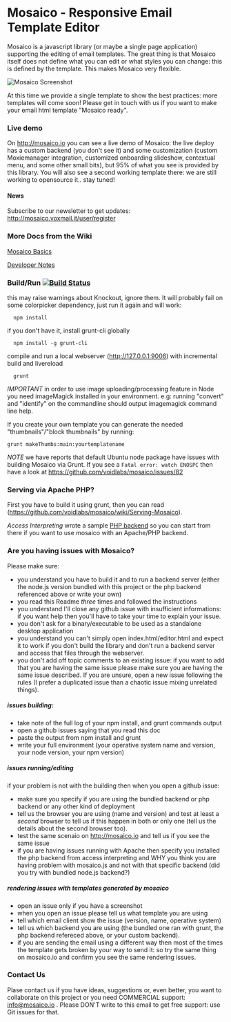 # Mosaico - Responsive Email Template Editor

Mosaico is a javascript library (or maybe a single page application) supporting the editing of email templates.
The great thing is that Mosaico itself does not define what you can edit or what styles you can change: this is defined by the template. This makes Mosaico very flexible.


![Mosaico Screenshot](res/img/screenshot.png)


At this time we provide a single template to show the best practices: more templates will come soon! Please get in touch with us if you want to make your email html template "Mosaico ready".

### Live demo
On http://mosaico.io you can see a live demo of Mosaico: the live deploy has a custom backend (you don't see it) and some customization (custom Moxiemanager integration, customized onboarding slideshow, contextual menu, and some other small bits), but 95% of what you see is provided by this library. You will also see a second working template there: we are still working to opensource it.. stay tuned!

#### News

Subscribe to our newsletter to get updates: http://mosaico.voxmail.it/user/register

### More Docs from the Wiki

[Mosaico Basics](https://github.com/voidlabs/mosaico/wiki)

[Developer Notes](https://github.com/voidlabs/mosaico/wiki/Developers)

### Build/Run  [![Build Status](https://travis-ci.org/voidlabs/mosaico.svg)](https://travis-ci.org/voidlabs/mosaico)

this may raise warnings about Knockout, ignore them. It will probably fail on some colorpicker dependency, just run it again and will work:
```
  npm install
```
if you don't have it, install grunt-cli globally
```
  npm install -g grunt-cli
```
compile and run a local webserver (http://127.0.0.1:9006) with incremental build and livereload
```
  grunt
```
*IMPORTANT* in order to use image uploading/processing feature in Node you need imageMagick installed in your environment.
e.g: running "convert" and "identify" on the commandline should output imagemagick command line help.


If you create your own template you can generate the needed "thumbnails"/"block thumbnails" by running:
```
grunt makeThumbs:main:yourtemplatename
```

*NOTE* we have reports that default Ubuntu node package have issues with building Mosaico via Grunt. If you see a ```Fatal error: watch ENOSPC``` then have a look at https://github.com/voidlabs/mosaico/issues/82

### Serving via Apache PHP?
First you have to build it using grunt, then you can read (https://github.com/voidlabs/mosaico/wiki/Serving-Mosaico).

*Access Interpreting* wrote a sample [PHP backend](https://github.com/ainterpreting/mosaico-php-backend) so you can start from there if you want to use mosaico with an Apache/PHP backend.

### Are you having issues with Mosaico?

Please make sure:

- you understand you have to build it and to run a backend server (either the node.js version bundled with this project or the php backend referenced above or write your own)
- you read this Readme *three* times and followed the instructions
- you understand I'll close any github issue with insufficient informations: if you want help then you'll have to take your time to explain your issue.
- you don't ask for a binary/executable to be used as a standalone desktop application
- you understand you can't simply open index.html/editor.html and expect it to work if you don't build the library and don't run a backend server and access that files through the webserver.
- you don't add off topic comments to an existing issue: if you want to add that you are having the same issue please make sure you are having the same issue described. If you are unsure, open a new issue following the rules (I prefer a duplicated issue than a chaotic issue mixing unrelated things).

##### issues building:

- take note of the full log of your npm install, and grunt commands output
- open a github issues saying that you read this doc
- paste the output from npm install and grunt
- write your full environment (your operative system name and version, your node version, your npm version)

##### issues running/editing

if your problem is not with the building then when you open a github issue:

- make sure you specify if you are using the bundled backend or php backend or any other kind of deployment
- tell us the browser you are using (name and version) and test at least a *second* browser to tell us if this happen in both or only one (tell us the details about the second browser too).
- test the same scenaio on http://mosaico.io and tell us if you see the same issue
- if you are having issues running with Apache then specify you installed the php backend from access interpreting and WHY you think you are having problem with mosaico.js and not with that specific backend (did you try with bundled node.js backend?)

##### rendering issues with templates generated by mosaico
- open an issue only if you have a screenshot
- when you open an issue please tell us what template you are using
- tell which email client show the issue (version, name, operative system)
- tell us which backend you are using (the bundled one ran with grunt, the php backend refereced above, or your custom backend).
- if you are sending the email using a different way then most of the times the template gets broken by your way to send it: so try the same thing on mosaico.io and confirm you see the same rendering issues.

### Contact Us

Plase contact us if you have ideas, suggestions or, even better, you want to collaborate on this project or you need COMMERCIAL support: info@mosaico.io . Please DON'T write to this email to get free support: use Git issues for that.
